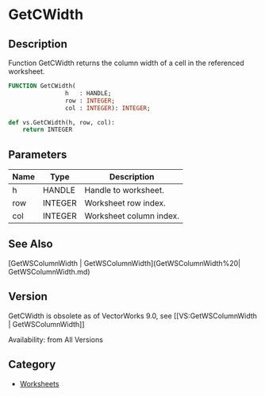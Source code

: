 # GetCWidth

## Description
Function GetCWidth returns the column width of a cell in the referenced worksheet.

```pascal
FUNCTION GetCWidth(
				h   : HANDLE;
				row : INTEGER;
				col : INTEGER): INTEGER;
```

```python
def vs.GetCWidth(h, row, col):
    return INTEGER
```

## Parameters
|Name|Type|Description|
|---|---|---|
|h|HANDLE|Handle to worksheet.|
|row|INTEGER|Worksheet row index.|
|col|INTEGER|Worksheet column index.|

## See Also
[GetWSColumnWidth | GetWSColumnWidth](GetWSColumnWidth%20| GetWSColumnWidth.md)

## Version
GetCWidth is obsolete as of VectorWorks 9.0, see [[VS:GetWSColumnWidth | GetWSColumnWidth]]

Availability: from All Versions

## Category
* [Worksheets](../Categories/Worksheets.md)
